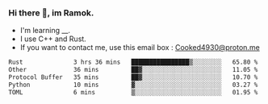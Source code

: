 ### Hi there 👋, im Ramok.

- I'm learning __.
- I use C++ and Rust.
- If you want to contact me, use this email box : Cooked4930@proton.me

<!--START_SECTION:waka-->

```txt
Rust              3 hrs 36 mins   ████████████████▒░░░░░░░░   65.80 %
Other             36 mins         ██▓░░░░░░░░░░░░░░░░░░░░░░   11.05 %
Protocol Buffer   35 mins         ██▓░░░░░░░░░░░░░░░░░░░░░░   10.70 %
Python            10 mins         ▓░░░░░░░░░░░░░░░░░░░░░░░░   03.27 %
TOML              6 mins          ▒░░░░░░░░░░░░░░░░░░░░░░░░   01.95 %
```

<!--END_SECTION:waka-->
